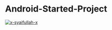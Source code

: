 # Android-Started-Project

[![x-syaifullah-x](https://circleci.com/gh/x-syaifullah-x/android-started-project/tree/started-project-tv.svg?style=shield)](https://circleci.com/gh/x-syaifullah-x/android-started-project/tree/started-project-tv)